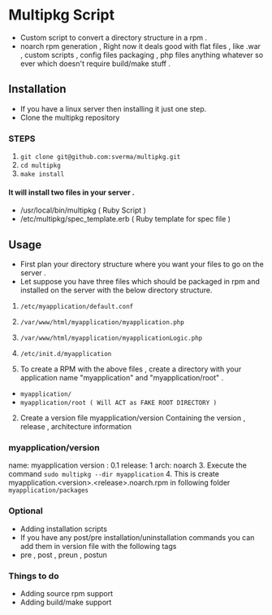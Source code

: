# Multipkg Script
* Custom script to convert a directory structure in a rpm .
* noarch rpm generation , Right now it deals good with flat files , like .war , custom scripts , config files packaging , php files anything whatever so ever which doesn't require build/make stuff .

## Installation
* If you have a linux server then installing it just one step.
* Clone the multipkg repository

### STEPS 
1. `git clone git@github.com:sverma/multipkg.git`
2. `cd multipkg`
3. `make install`

#### It will install two files in your server .
* /usr/local/bin/multipkg ( Ruby Script )
* /etc/multipkg/spec_template.erb ( Ruby template for spec file )

## Usage
* First plan your directory structure where you want your files to go on the server .
* Let suppose you have three files which should be packaged in rpm and installed on the server with the below directory structure.
1. ` /etc/myapplication/default.conf `
2. ` /var/www/html/myapplication/myapplication.php `
3. ` /var/www/html/myapplication/myapplicationLogic.php `
4.  ` /etc/init.d/myapplication `


1. To create a RPM with the above files , create a directory with your application name "myapplication" and "myapplication/root" . 
* ` myapplication/ `
* ` myapplication/root ( Will ACT as FAKE ROOT DIRECTORY ) `
2. Create a version file myapplication/version Containing the version , release , architecture information
### myapplication/version
name: myapplication
version : 0.1
release: 1
arch: noarch
3. Execute the command
`sudo multipkg --dir myapplication`
4. This is create myapplication.\<version\>.\<release\>.noarch.rpm in following folder 
`myapplication/packages`
### Optional 
* Adding installation scripts
* If you have any post/pre installation/uninstallation commands you can add them in version file with the following tags
* pre , post , preun , postun
### Things to do
* Adding source rpm support
* Adding build/make support

